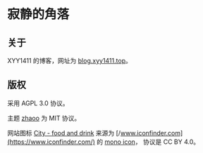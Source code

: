 # 寂静的角落

## 关于

XYY1411 的博客，网址为 [blog.xyy1411.top](https://blog.xyy1411.top/)。

## 版权

采用 AGPL 3.0 协议。

主题 [zhaoo](https://github.com/zhaoo/hexo-theme-zhaoo) 为 MIT 协议。

网站图标 [City - food and drink](https://www.iconfinder.com/icons/8508750/travelhotelpoolside_bar_restaurant_food_drink_icon) 来源为 [/www.iconfinder.com](https://www.iconfinder.com/) 的 [mono icon](https://www.iconfinder.com/icons/8508750/travelhotelpoolside_bar_restaurant_food_drink_icon)， 协议是 CC BY 4.0。
